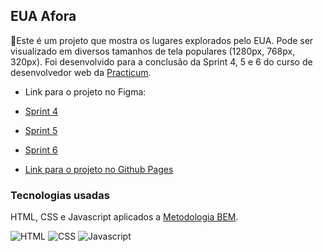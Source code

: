 ## EUA Afora

📝Este é um projeto que mostra os lugares explorados pelo EUA.
Pode ser visualizado em diversos tamanhos de tela populares (1280px, 768px, 320px).
Foi desenvolvido para a conclusão da Sprint 4, 5 e 6 do curso de desenvolvedor web da [Practicum](https://practicum.yandex.com/profile/web/).

- Link para o projeto no Figma:

- [Sprint 4](https://www.figma.com/file/XfB6BSINvliub43JgKza1e/WEB.-Sprint-4.-Around-The-U.S.-desktop-%2B-mobile-pt?node-id=0%3A1)
- [Sprint 5](https://www.figma.com/file/HD3sjY52cfmedXVdlxkhZ0/WEB%2C-Sprint-5)
- [Sprint 6](https://www.figma.com/file/Pk5nFBSV295thBCWU6jwW5/WEB.Sprint-6%3A-Around-The-U.S.-pt?node-id=0%3A1)

- [Link para o projeto no Github Pages](https://renanl23.github.io/web_project_4/)

### Tecnologias usadas

HTML, CSS e Javascript aplicados a [Metodologia BEM](https://en.bem.info/).

![HTML](https://img.shields.io/badge/HTML5-E34F26?style=for-the-badge&logo=html5&logoColor=white)
![CSS](https://img.shields.io/badge/CSS3-1572B6?style=for-the-badge&logo=css3&logoColor=white)
![Javascript](https://img.shields.io/badge/JavaScript-323330?style=for-the-badge&logo=javascript&logoColor=F7DF1E)
